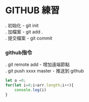 # GITHUB 練習
. 初始化 - git init  
. 加檔案 - git add .  
. 提交檔案 - git commit  
### github指令  
. git remote add - 增加遠端節點  
. git push xxxx master - 推送到 github  

```javascript
let a =0;
for(let i=0;i<arr.length;i++){
    console.log(i)
}
```